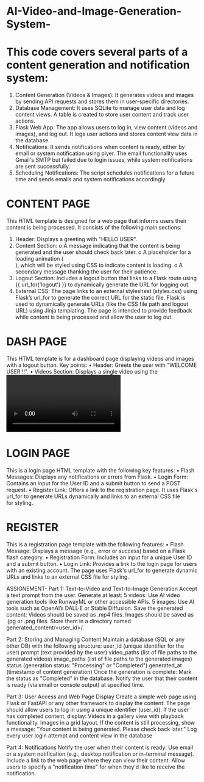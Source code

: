 # AI-Video-and-Image-Generation-System-


# This code covers several parts of a content generation and notification system:
1.	Content Generation (Videos & Images): It generates videos and images by sending API requests and stores them in user-specific directories.
2.	Database Management: It uses SQLite to manage user data and log content views. A table is created to store user content and track user actions.
3.	Flask Web App: The app allows users to log in, view content (videos and images), and log out. It logs user actions and stores content view data in the database.
4.	Notifications: It sends notifications when content is ready, either by email or system notification using plyer. The email functionality uses Gmail's SMTP but failed due to login issues, while system notifications are sent successfully.
5.	Scheduling Notifications: The script schedules notifications for a future time and sends emails and system notifications accordingly
# CONTENT PAGE 
This HTML template is designed for a web page that informs users their content is being processed. It consists of the following main sections:
1.	Header: Displays a greeting with "HELLO USER".
2.	Content Section:
o	A message indicating that the content is being generated and the user should check back later.
o	A placeholder for a loading animation (<div class="loader">), which will be styled using CSS to indicate content is loading.
o	A secondary message thanking the user for their patience.
3.	Logout Section: Includes a logout button that links to a Flask route using {{ url_for('logout') }} to dynamically generate the URL for logging out.
4.	External CSS: The page links to an external stylesheet (styles.css) using Flask’s url_for to generate the correct URL for the static file.
Flask is used to dynamically generate URLs (like the CSS file path and logout URL) using Jinja templating. The page is intended to provide feedback while content is being processed and allow the user to log out.

# DASH PAGE
This HTML template is for a dashboard page displaying videos and images with a logout button. Key points:
•	Header: Greets the user with "WELCOME USER !!".
•	Videos Section: Displays a single video using the <video> tag. The video path is local to the user's machine, which may not work in production.
•	Images Section: Displays a single image with a local file path.
•	Logout Button: A link for logging out, dynamically generated using Flask's url_for.
The page uses local file paths for media, which should be replaced with server paths in a real-world app. The CSS is linked dynamically with Flask.

# LOGIN PAGE
This is a login page HTML template with the following key features:
•	Flash Messages: Displays any notifications or errors from Flask.
•	Login Form: Contains an input for the User ID and a submit button to send a POST request.
•	Register Link: Offers a link to the registration page.
It uses Flask's url_for to generate URLs dynamically and links to an external CSS file for styling.

# REGISTER
This is a registration page template with the following features:
•	Flash Message: Displays a message (e.g., error or success) based on a Flask flash category.
•	Registration Form: Includes an input for a unique User ID and a submit button.
•	Login Link: Provides a link to the login page for users with an existing account.
The page uses Flask's url_for to generate dynamic URLs and links to an external CSS file for styling.





ASSIGNEMENT- 
Part 1: Text-to-Video and Text-to-Image Generation
Accept a text prompt from the user.
Generate at least:
5 videos: Use AI video generation tools like RunwayML or other accessible APIs.
5 images: Use AI tools such as OpenAI’s DALL·E or Stable Diffusion.
Save the generated content:
Videos should be saved as .mp4 files.
Images should be saved as .jpg or .png files.
Store them in a directory named generated_content/<user_id>/.

Part 2: Storing and Managing Content
Maintain a database (SQL or any other DB) with the following structure:
user_id (unique identifier for the user)
prompt (text provided by the user)
video_paths (list of file paths to the generated videos)
image_paths (list of file paths to the generated images)
status (generation status: "Processing" or "Completed")
generated_at (timestamp of content generation)
Once the generation is complete:
Mark the status as "Completed" in the database.
Notify the user that their content is ready (via email or console output) at specified time.

Part 3: User Access and Web Page Display
Create a simple web page using Flask or FastAPI or any other framework to display the content:
The page should allow users to log in using a unique identifier (user_id).
If the user has completed content, display:
Videos in a gallery view with playback functionality.
Images in a grid layout.
If the content is still processing, show a message:
"Your content is being generated. Please check back later."
Log every user login attempt and content view in the database

Part 4: Notifications
Notify the user when their content is ready:
Use email or a system notification (e.g., desktop notification or in-terminal message).
Include a link to the web page where they can view their content.
Allow users to specify a "notification time" for when they'd like to receive the notification.
